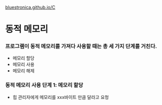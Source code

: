 [bluestronica.github.io/C](https://bluestronica.github.io/C)


# 동적 메모리

### 프로그램이 동적 메모리를 가져다 사용할 때는 총 세 가지 단계를 거친다.
- 메모리 할당
- 메모리 사용
- 메모리 해제

### 동적 메모리 사용 단계 1: 메모리 할당
- 힙 관리자에게 메모리를 xxx바이트 만큼 달라고 요청
